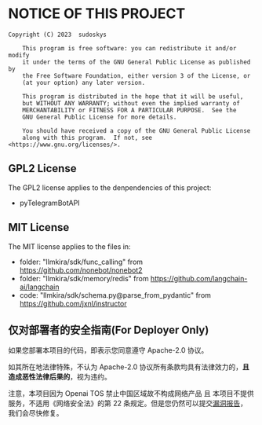 # NOTICE OF THIS PROJECT

```
Copyright (C) 2023  sudoskys

    This program is free software: you can redistribute it and/or modify
    it under the terms of the GNU General Public License as published by
    the Free Software Foundation, either version 3 of the License, or
    (at your option) any later version.

    This program is distributed in the hope that it will be useful,
    but WITHOUT ANY WARRANTY; without even the implied warranty of
    MERCHANTABILITY or FITNESS FOR A PARTICULAR PURPOSE.  See the
    GNU General Public License for more details.

    You should have received a copy of the GNU General Public License
    along with this program.  If not, see <https://www.gnu.org/licenses/>.
```

## GPL2 License

The GPL2 license applies to the denpendencies of this project:

- pyTelegramBotAPI

## MIT License

The MIT license applies to the files in:

- folder: "llmkira/sdk/func_calling" from https://github.com/nonebot/nonebot2
- folder: "llmkira/sdk/memory/redis" from https://github.com/langchain-ai/langchain
- code: "llmkira/sdk/schema.py@parse_from_pydantic" from https://github.com/jxnl/instructor

## 仅对部署者的安全指南(For Deployer Only)

如果您部署本项目的代码，即表示您同意遵守 Apache-2.0 协议。

如其所在地法律特殊，不认为 Apache-2.0 协议所有条款均具有法律效力的，**且造成恶性法律后果的**，视为违约。

注意，本项目因为 Openai TOS 禁止中国区域故不构成网络产品 且 本项目不提供服务，不适用《网络安全法》的第 22
条规定。但是您仍然可以提交[漏洞报告](https://github.com/LlmKira/Openaibot/security/advisories)， 我们会尽快修复。
